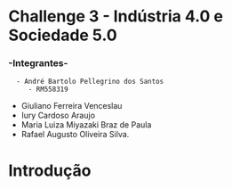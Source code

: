 # Challenge 3 - Indústria 4.0 e Sociedade 5.0 

### -Integrantes-
      - André Bartolo Pellegrino dos Santos
         - RM558319
- Giuliano Ferreira Venceslau
- Iury Cardoso Araujo
- Maria Luiza Miyazaki Braz de Paula
- Rafael Augusto Oliveira Silva.
      

# Introdução

